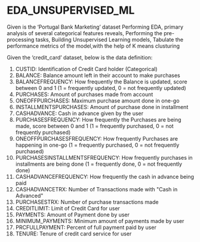 # EDA_UNSUPERVISED_ML
Given is the ‘Portugal Bank Marketing’ dataset Performing EDA, primary analysis of several categorical features reveals, Performing the pre-processing tasks, Building Unsupervised Learning models, Tabulate the performance metrics of the model,with the help of K means clusturing

Given the ‘credit_card’ dataset, below is the data definition:
1) CUSTID: Identification of Credit Card holder (Categorical)
2) BALANCE: Balance amount left in their account to make purchases
3) BALANCEFREQUENCY: How frequently the Balance is updated, score between 0 and 1 (1 = frequently updated, 0 = not frequently updated)
4) PURCHASES: Amount of purchases made from account
5) ONEOFFPURCHASES: Maximum purchase amount done in one-go
6) INSTALLMENTSPURCHASES: Amount of purchase done in installment
7) CASHADVANCE: Cash in advance given by the user
8) PURCHASESFREQUENCY: How frequently the Purchases are being made, score between 0 and 1 (1 = frequently purchased, 0 = not frequently purchased)
9) ONEOFFPURCHASESFREQUENCY: How frequently Purchases are happening in one-go (1 = frequently purchased, 0 = not frequently purchased)
10) PURCHASESINSTALLMENTSFREQUENCY: How frequently purchases in installments are being done (1 = frequently done, 0 = not frequently done)
11) CASHADVANCEFREQUENCY: How frequently the cash in advance being paid
12) CASHADVANCETRX: Number of Transactions made with "Cash in Advanced"
13) PURCHASESTRX: Number of purchase transactions made
14) CREDITLIMIT: Limit of Credit Card for user
15) PAYMENTS: Amount of Payment done by user
16) MINIMUM_PAYMENTS: Minimum amount of payments made by user
17) PRCFULLPAYMENT: Percent of full payment paid by user
18) TENURE: Tenure of credit card service for user

